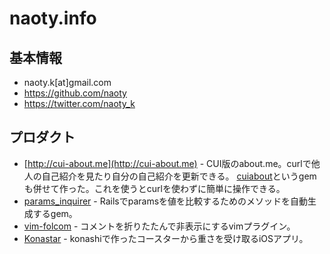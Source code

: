 # naoty.info

## 基本情報
- naoty.k[at]gmail.com
- https://github.com/naoty
- https://twitter.com/naoty_k

## プロダクト
- [http://cui-about.me](http://cui-about.me) - CUI版のabout.me。curlで他人の自己紹介を見たり自分の自己紹介を更新できる。 [cuiabout](https://rubygems.org/gems/cuiabout)というgemも併せて作った。これを使うとcurlを使わずに簡単に操作できる。
- [params_inquirer](https://rubygems.org/gems/params_inquirer) - Railsでparamsを値を比較するためのメソッドを自動生成するgem。
- [vim-folcom](https://github.com/naoty/vim-folcom) - コメントを折りたたんで非表示にするvimプラグイン。
- [Konastar](https://github.com/naoty/Konastar) - konashiで作ったコースターから重さを受け取るiOSアプリ。
